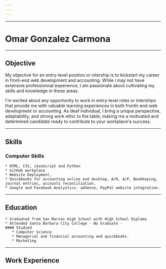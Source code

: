 ```yaml
---
---
---
```

---

# Omar Gonzalez Carmona

---

## Objective

   My objective for an entry-level position or intership is to kickstart my career in front-end
   web development and accounting. While i may not have extensive professionnal experience,
   I am passionate about cultivating my skills and knowledge in these areas.


   I'm excited about any opportunity to work in entry-level roles or interships that provide
   me with valuable learning experiences in both fronth-end web development or accounting. As
   deaf individual, I bring a unique perspective, adaptability, and strong work ethic to the
   table, making me a motivated and determined candidate ready to contribute to your workplace'a success.

---

## Skills

### Computer Skills
	* HTML, CSS, JavaScript and Python
	* GitHub workplace
	* Website Deployment, 
	* Quickbooks for accounting online and desktop, A/R, A/P, Bookkeping, journal entries, accounts reconciliation.
	* Google and Facebook Analystics. adSence, PayPal website integration.

---

## Education
	* Graduated from San Marcos High School with High School Diploma
	* Attended Santa Barbara City College - No Graduate - 
	#### Studied
	   * Computer Science
	   * Managerial and financial accounting and quickbooks.
	   * Marketing 

---

## Work Experience
